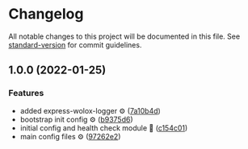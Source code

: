 # Changelog

All notable changes to this project will be documented in this file. See [standard-version](https://github.com/conventional-changelog/standard-version) for commit guidelines.

## 1.0.0 (2022-01-25)


### Features

* added express-wolox-logger ⚙ ([7a10b4d](https://github.com/Wolox/nest-js-bootstrap/commit/7a10b4dc28cba59b1c68897d2b0393b38ab153cf))
* bootstrap init config ⚙ ([b9375d6](https://github.com/Wolox/nest-js-bootstrap/commit/b9375d6a0d29bc9af547b0957ccfc0517d960226))
* initial config and health check module 🚀 ([c154c01](https://github.com/Wolox/nest-js-bootstrap/commit/c154c018096f6c6154c1c942a7c6475b5c69a937))
* main config files ⚙ ([97262e2](https://github.com/Wolox/nest-js-bootstrap/commit/97262e2add50997a428d0cbb13836490436efa66))
